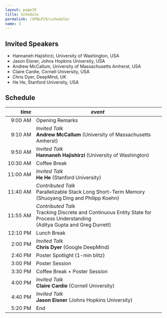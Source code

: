 ```yaml
---
layout: page19
title: Schedule
permalink: /SPNLP19/schedule/
name: 3
---
```


## Invited Speakers

* Hannaneh Hajishirzi, University of Washington, USA
* Jason Eisner, Johns Hopkins University, USA
* Andrew McCallum, University of Massachusetts Amherst, USA
* Claire Cardie, Cornell University, USA
* Chris Dyer, DeepMind, UK
* He He, Stanford University, USA

## Schedule

<div class="scheduletable">


| _time_   | _event_ |
|---------:|---------|
|  9:00&nbsp;AM | Opening Remarks |
|  9:10&nbsp;AM | _Invited Talk_<br/>**Andrew McCallum** (University of Massachusetts Amherst) |
|  9:50&nbsp;AM | _Invited Talk_<br/>**Hannaneh Hajishirzi** (University of Washington) |
| 10:30&nbsp;AM | Coffee Break |
| 11:00&nbsp;AM | _Invited Talk_<br/>**He He** (Stanford University) |
| 11:40&nbsp;AM | _Contributed Talk_<br/>Parallelizable Stack Long Short-Term Memory<br/>(Shuoyang Ding and Philipp Koehn) |
| 11:55&nbsp;AM | _Contributed Talk_<br/>Tracking Discrete and Continuous Entity State for Process Understanding<br/>(Aditya Gupta and Greg Durrett) |
| 12:10&nbsp;PM | Lunch Break |
|  2:00&nbsp;PM | _Invited Talk_<br/>**Chris Dyer** (Google DeepMind) |
|  2:40&nbsp;PM | Poster Spotlight (1-min blitz) |
|  3:00&nbsp;PM | Poster Session |
|  3:30&nbsp;PM | Coffee Break + Poster Session |
|  4:00&nbsp;PM | _Invited Talk_<br/>**Claire Cardie** (Cornell University)  |
|  4:40&nbsp;PM | _Invited Talk_<br/>**Jason Eisner** (Johns Hopkins University) |
|  5:20&nbsp;PM | End  |


</div>

